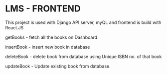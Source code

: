 

# LMS - FRONTEND
This project is used with Django API server, myQL and frontend  is build with React.JS

getBooks - fetch all the books on Dashboard

insertBook - insert new book in database

deleteBook - delete book from database using Unique ISBN no. of that book

updateBook - Update existing book from database. 